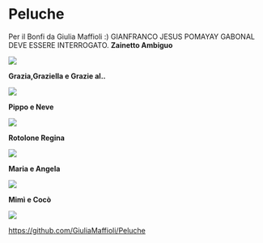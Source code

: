 # Peluche
Per il Bonfi da Giulia Maffioli :)
GIANFRANCO JESUS POMAYAY GABONAL DEVE ESSERE INTERROGATO.
**Zainetto Ambiguo**

![](Peluche/20200507_182032.jpg)


**Grazia,Graziella e Grazie al..**

![](Peluche/20200507_182308.jpg)


**Pippo e Neve**

![](Peluche/20200507_182445.jpg)


**Rotolone Regina**

![](Peluche/20200507_182609.jpg)


**Maria e Angela**

![](Peluche/20200507_183156.jpg)


**Mimì e Cocò**

![](Peluche/20200507_183220.jpg)


https://github.com/GiuliaMaffioli/Peluche
